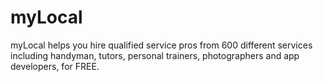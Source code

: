 # myLocal
myLocal helps you hire qualified service pros from 600 different services including handyman, tutors, personal trainers, photographers and app developers, for FREE.
